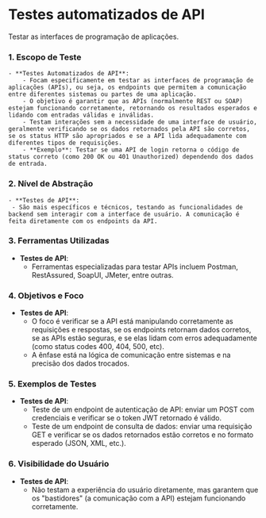 # Testes automatizados de API

Testar as interfaces de programação de aplicações.

### 1. **Escopo de Teste**

    - **Testes Automatizados de API**:
        - Focam especificamente em testar as interfaces de programação de aplicações (APIs), ou seja, os endpoints que permitem a comunicação entre diferentes sistemas ou partes de uma aplicação.
        - O objetivo é garantir que as APIs (normalmente REST ou SOAP) estejam funcionando corretamente, retornando os resultados esperados e lidando com entradas válidas e inválidas.
        - Testam interações sem a necessidade de uma interface de usuário, geralmente verificando se os dados retornados pela API são corretos, se os status HTTP são apropriados e se a API lida adequadamente com diferentes tipos de requisições.
        - **Exemplo**: Testar se uma API de login retorna o código de status correto (como 200 OK ou 401 Unauthorized) dependendo dos dados de entrada.

### 2. **Nível de Abstração**
    - **Testes de API**:
     - São mais específicos e técnicos, testando as funcionalidades de backend sem interagir com a interface de usuário. A comunicação é feita diretamente com os endpoints da API.

### 3. **Ferramentas Utilizadas**
   - **Testes de API**:
     - Ferramentas especializadas para testar APIs incluem Postman, RestAssured, SoapUI, JMeter, entre outras.

### 4. **Objetivos e Foco**
   - **Testes de API**:
     - O foco é verificar se a API está manipulando corretamente as requisições e respostas, se os endpoints retornam dados corretos, se as APIs estão seguras, e se elas lidam com erros adequadamente (como status codes 400, 404, 500, etc).
     - A ênfase está na lógica de comunicação entre sistemas e na precisão dos dados trocados.

### 5. **Exemplos de Testes**
   - **Testes de API**:
     - Teste de um endpoint de autenticação de API: enviar um POST com credenciais e verificar se o token JWT retornado é válido.
     - Teste de um endpoint de consulta de dados: enviar uma requisição GET e verificar se os dados retornados estão corretos e no formato esperado (JSON, XML, etc.).

### 6. **Visibilidade do Usuário**
   - **Testes de API**:
     - Não testam a experiência do usuário diretamente, mas garantem que os "bastidores" (a comunicação com a API) estejam funcionando corretamente.
